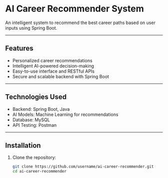 # AI Career Recommender System

An intelligent system to recommend the best career paths based on user inputs using Spring Boot.

---

## Features
- Personalized career recommendations
- Intelligent AI-powered decision-making
- Easy-to-use interface and RESTful APIs
- Secure and scalable backend with Spring Boot

---

## Technologies Used
- Backend: Spring Boot, Java
- AI Models: Machine Learning for recommendations
- Database: MySQL
- API Testing: Postman

---

## Installation

1. Clone the repository:
   ```bash
   git clone https://github.com/username/ai-career-recommender.git
   cd ai-career-recommender
